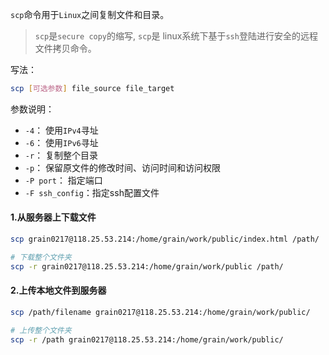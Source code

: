 `scp`命令用于`Linux`之间复制文件和目录。

>`scp`是`secure copy`的缩写, `scp`是 linux系统下基于`ssh`登陆进行安全的远程文件拷贝命令。

写法：
```bash
scp [可选参数] file_source file_target 
```

参数说明：
- `-4`： 使用`IPv4`寻址
- `-6`： 使用`IPv6`寻址
- `-r`： 复制整个目录
- `-p`： 保留原文件的修改时间、访问时间和访问权限
- `-P port`： 指定端口
- `-F ssh_config`：指定ssh配置文件

#### 1.从服务器上下载文件
```bash
scp grain0217@118.25.53.214:/home/grain/work/public/index.html /path/

# 下载整个文件夹
scp -r grain0217@118.25.53.214:/home/grain/work/public /path/
```


#### 2.上传本地文件到服务器
```bash
scp /path/filename grain0217@118.25.53.214:/home/grain/work/public/

# 上传整个文件夹
scp -r /path grain0217@118.25.53.214:/home/grain/work/public/
```
